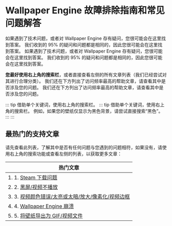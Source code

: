 # Wallpaper Engine 故障排除指南和常见问题解答
如果遇到了技术问题，或者对 Wallpaper Engine 存有疑问，您很可能会在这里找到答案。 我们收到的 95% 的疑问和问题都是相同的，因此您很可能会在这里找到答案。 如果遇到了技术问题，或者对 Wallpaper Engine 存有疑问，您很可能会在这里找到答案。 我们收到的 95% 的疑问和问题都是相同的，因此您很可能会在这里找到答案。

**您最好使用右上角的搜索栏**，或者直接查看左侧的所有文章列表（我们已经尝试对其进行合理分类）。 我们还在下方列出了访问频率最高的帮助文章，请查看其中是否涉及您的问题。 我们还在下方列出了访问频率最高的帮助文章，请查看其中是否涉及您的问题。

::: tip 借助单个关键词，使用右上角的搜索栏。 ::: tip 借助单个关键词，使用右上角的搜索栏。 例如，如果您的壁纸仅显示为黑色背景，请尝试直接搜索“黑色”。 ::: :::

## 最热门的支持文章

请先查看此列表，了解其中是否有任何问题与您遇到的问题相符，如果没有，请使用右上角的搜索功能或查看左侧的列表，以获取更多文章：

| **热门文章**                                                |
| ------------------------------------------------------- |
| 1. 1. [Steam 下载问题](steam/download.html)                 |
| 2. 2. [黑屏/视频不播放](noshow/notplaying.html)                |
| 3. 3. [视频颜色错误/太亮或太暗/放大/像素化/视频边框](videos/artifacts.html) |
| 4. 4. [Wallpaper Engine 崩溃](crash/application)          |
| 5. 5. [将壁纸导出为 GIF/视频文件](general/export)                 |
